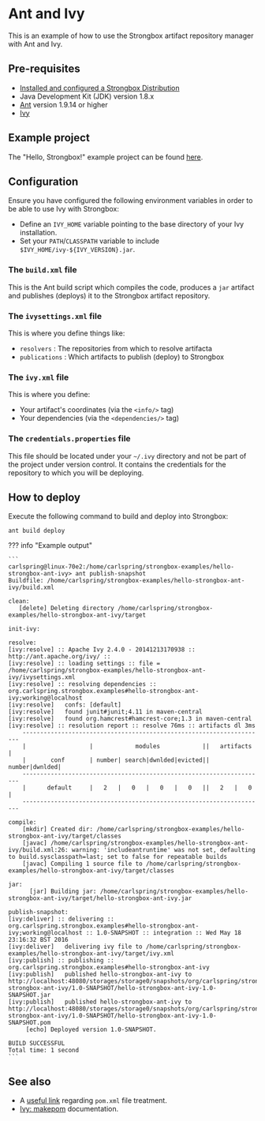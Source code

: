 # Ant and Ivy

This is an example of how to use the Strongbox artifact repository manager with Ant and Ivy.

## Pre-requisites

* [Installed and configured a Strongbox Distribution](../getting-started.md)
* Java Development Kit (JDK) version 1.8.x
* [Ant](https://ant.apache.org/) version 1.9.14 or higher
* [Ivy](https://ant.apache.org/ivy/)

## Example project

The "Hello, Strongbox!" example project can be found [here][hello-strongbox-ant-ivy].

## Configuration

Ensure you have configured the following environment variables in order to be able to use Ivy with Strongbox:

* Define an `IVY_HOME` variable pointing to the base directory of your Ivy installation.
* Set your `PATH`/`CLASSPATH` variable to include `$IVY_HOME/ivy-${IVY_VERSION}.jar`.

### The `build.xml` file

This is the Ant build script which compiles the code, produces a `jar` artifact and publishes (deploys) it to the Strongbox artifact repository.

### The `ivysettings.xml` file

This is where you define things like:
- `resolvers` : The repositories from which to resolve artifacta
- `publications` : Which artifacts to publish (deploy) to Strongbox

### The `ivy.xml` file

This is where you define:
* Your artifact's coordinates (via the `<info/>` tag)
* Your dependencies (via the `<dependencies/>` tag)

### The `credentials.properties` file

This file should be located under your `~/.ivy` directory and not be part of the project under version control. It contains the credentials for the repository to which you will be deploying.

## How to deploy

Execute the following command to build and deploy into Strongbox:

    ant build deploy

??? info "Example output"

    ```
    carlspring@linux-70e2:/home/carlspring/strongbox-examples/hello-strongbox-ant-ivy> ant publish-snapshot
    Buildfile: /home/carlspring/strongbox-examples/hello-strongbox-ant-ivy/build.xml
    
    clean:
       [delete] Deleting directory /home/carlspring/strongbox-examples/hello-strongbox-ant-ivy/target
    
    init-ivy:
    
    resolve:
    [ivy:resolve] :: Apache Ivy 2.4.0 - 20141213170938 :: http://ant.apache.org/ivy/ ::
    [ivy:resolve] :: loading settings :: file = /home/carlspring/strongbox-examples/hello-strongbox-ant-ivy/ivysettings.xml
    [ivy:resolve] :: resolving dependencies :: org.carlspring.strongbox.examples#hello-strongbox-ant-ivy;working@localhost
    [ivy:resolve] 	confs: [default]
    [ivy:resolve] 	found junit#junit;4.11 in maven-central
    [ivy:resolve] 	found org.hamcrest#hamcrest-core;1.3 in maven-central
    [ivy:resolve] :: resolution report :: resolve 76ms :: artifacts dl 3ms
    	---------------------------------------------------------------------
    	|                  |            modules            ||   artifacts   |
    	|       conf       | number| search|dwnlded|evicted|| number|dwnlded|
    	---------------------------------------------------------------------
    	|      default     |   2   |   0   |   0   |   0   ||   2   |   0   |
    	---------------------------------------------------------------------
    
    compile:
        [mkdir] Created dir: /home/carlspring/strongbox-examples/hello-strongbox-ant-ivy/target/classes
        [javac] /home/carlspring/strongbox-examples/hello-strongbox-ant-ivy/build.xml:26: warning: 'includeantruntime' was not set, defaulting to build.sysclasspath=last; set to false for repeatable builds
        [javac] Compiling 1 source file to /home/carlspring/strongbox-examples/hello-strongbox-ant-ivy/target/classes
    
    jar:
          [jar] Building jar: /home/carlspring/strongbox-examples/hello-strongbox-ant-ivy/target/hello-strongbox-ant-ivy.jar
    
    publish-snapshot:
    [ivy:deliver] :: delivering :: org.carlspring.strongbox.examples#hello-strongbox-ant-ivy;working@localhost :: 1.0-SNAPSHOT :: integration :: Wed May 18 23:16:32 BST 2016
    [ivy:deliver] 	delivering ivy file to /home/carlspring/strongbox-examples/hello-strongbox-ant-ivy/target/ivy.xml
    [ivy:publish] :: publishing :: org.carlspring.strongbox.examples#hello-strongbox-ant-ivy
    [ivy:publish] 	published hello-strongbox-ant-ivy to http://localhost:48080/storages/storage0/snapshots/org/carlspring/strongbox/examples/hello-strongbox-ant-ivy/1.0-SNAPSHOT/hello-strongbox-ant-ivy-1.0-SNAPSHOT.jar
    [ivy:publish] 	published hello-strongbox-ant-ivy to http://localhost:48080/storages/storage0/snapshots/org/carlspring/strongbox/examples/hello-strongbox-ant-ivy/1.0-SNAPSHOT/hello-strongbox-ant-ivy-1.0-SNAPSHOT.pom
         [echo] Deployed version 1.0-SNAPSHOT.

    BUILD SUCCESSFUL
    Total time: 1 second
    ```

## See also
* A [useful link][ivy-useful-link] regarding `pom.xml` file treatment.
* [Ivy: makepom][ivy-makepom] documentation.


[ivy-makepom]: http://ant.apache.org/ivy/history/2.4.0/use/makepom.html
[ivy-useful-link]: https://theholyjava.wordpress.com/2011/01/26/using-ivy-with-pom-xml/
[hello-strongbox-ant-ivy]: https://github.com/strongbox/strongbox-examples/tree/master/hello-strongbox-ant-ivy
